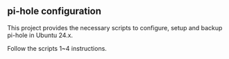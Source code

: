 ## pi-hole configuration

This project provides the necessary scripts to configure, setup and backup pi-hole in Ubuntu 24.x.

Follow the scripts 1~4 instructions.